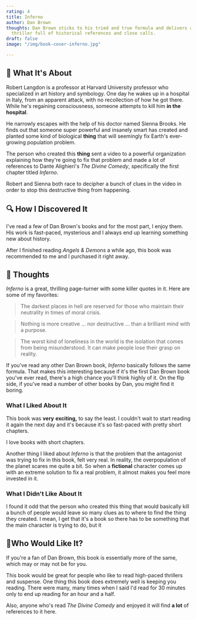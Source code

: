 ```yaml
---
rating: 4
title: Inferno
author: Dan Brown
thoughts: Dan Brown sticks to his tried and true formula and delivers another great
  thriller full of historical references and close calls.
draft: false
image: "/img/book-cover-inferno.jpg"

---
```

## 📕 What It's About

Robert Langdon is a professor at Harvard University professor who specialized in art history and symbology. One day he wakes up in a hospital in Italy, from an apparent attack, with no recollection of how he got there. While he's regaining consciousness, someone attempts to kill him **in the hospital**.

He narrowly escapes with the help of his doctor named Sienna Brooks. He finds out that someone super powerful and insanely smart has created and planted some kind of biological **thing** that will seemingly fix Earth's ever-growing population problem.

The person who created this **thing** sent a video to a powerful organization explaining how they're going to fix that problem and made a lot of references to Dante Alighieri's _The Divine Comedy_, specifically the first chapter titled _Inferno_.

Robert and Sienna both race to decipher a bunch of clues in the video in order to stop this destructive thing from happening.

## 🔍 How I Discovered It

I've read a few of Dan Brown's books and for the most part, I enjoy them. His work is fast-paced, mysterious and I always end up learning something new about history.

After I finished reading _Angels & Demons_ a while ago, this book was recommended to me and I purchased it right away.

## 🧠 Thoughts

_Inferno_ is a great, thrilling page-turner with some killer quotes in it. Here are some of my favorites:

> The darkest places in hell are reserved for those who maintain their neutrality in times of moral crisis.

> Nothing is more creative … nor destructive … than a brilliant mind with a purpose.

> The worst kind of loneliness in the world is the isolation that comes from being misunderstood. It can make people lose their grasp on reality.

If you've read any other Dan Brown book, _Inferno_ basically follows the same formula. That makes this interesting because if it's the first Dan Brown book you've ever read, there's a high chance you'll think highly of it. On the flip side, if you've read a number of other books by Dan, you might find it boring.

### What I Liked About It

This book was **very** **exciting,** to say the least. I couldn't wait to start reading it again the next day and it's because it's so fast-paced with pretty short chapters.

I love books with short chapters.

Another thing I liked about _Inferno_ is that the problem that the antagonist was trying to fix in this book, felt very real. In reality, the overpopulation of the planet scares me quite a bit. So when a **fictional** character comes up with an extreme solution to fix a real problem, it almost makes you feel more invested in it.

### What I Didn't Like About It

I found it odd that the person who created this thing that would basically kill a bunch of people would leave so many clues as to where to find the thing they created. I mean, I get that it's a book so there has to be something that the main character is trying to do, but it

## 🦉Who Would Like It?

If you're a fan of Dan Brown, this book is essentially more of the same, which may or may not be for you.

This book would be great for people who like to read high-paced thrillers and suspense. One thing this book does extremely well is keeping you reading. There were many, many times when I said I'd read for 30 minutes only to end up reading for an hour and a half.

Also, anyone who's read _The Divine Comedy_ and enjoyed it will find **a lot** of references to it here.